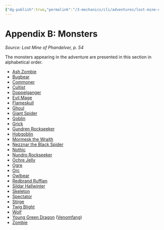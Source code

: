 ```yaml
---
{"dg-publish":true,"permalink":"/3-mechanics/cli/adventures/lost-mine-of-phandelver/7-appendix-b-monsters/","tags":["ttrpg-cli/compendium/src/5e/lmop"],"noteIcon":""}
---
```


# Appendix B: Monsters
*Source: Lost Mine of Phandelver, p. 54* 

The monsters appearing in the adventure are presented in this section in alphabetical order.

- [Ash Zombie](3-Mechanics/CLI/bestiary/undead/ash-zombie-lmop.md)  
- [Bugbear](3-Mechanics/CLI/bestiary/fey/bugbear-warrior-xmm.md)  
- [Commoner](3-Mechanics/CLI/bestiary/humanoid/commoner-xmm.md)  
- [Cultist](3-Mechanics/CLI/bestiary/humanoid/cultist-xmm.md)  
- [Doppelganger](3-Mechanics/CLI/bestiary/monstrosity/doppelganger-xmm.md)  
- [Evil Mage](3-Mechanics/CLI/bestiary/humanoid/evil-mage-lmop.md)  
- [Flameskull](3-Mechanics/CLI/bestiary/undead/flameskull-xmm.md)  
- [Ghoul](3-Mechanics/CLI/bestiary/undead/ghoul-xmm.md)  
- [Giant Spider](3-Mechanics/CLI/bestiary/beast/giant-spider-xmm.md)  
- [Goblin](3-Mechanics/CLI/bestiary/fey/goblin-warrior-xmm.md)  
- [Grick](3-Mechanics/CLI/bestiary/aberration/grick-xmm.md)  
- [Gundren Rockseeker](3-Mechanics/CLI/bestiary/npc/gundren-rockseeker-lmop.md)  
- [Hobgoblin](3-Mechanics/CLI/bestiary/fey/hobgoblin-warrior-xmm.md)  
- [Mormesk the Wraith](3-Mechanics/CLI/bestiary/npc/mormesk-the-wraith-lmop.md)  
- [Nezznar the Black Spider](3-Mechanics/CLI/bestiary/npc/nezznar-the-black-spider-lmop.md)  
- [Nothic](3-Mechanics/CLI/bestiary/aberration/nothic-xmm.md)  
- [Nundro Rockseeker](3-Mechanics/CLI/bestiary/npc/nundro-rockseeker-lmop.md)  
- [Ochre Jelly](3-Mechanics/CLI/bestiary/ooze/ochre-jelly-xmm.md)  
- [Ogre](3-Mechanics/CLI/bestiary/giant/ogre-xmm.md)  
- [Orc](3-Mechanics/CLI/bestiary/humanoid/tough-xmm.md)  
- [Owlbear](3-Mechanics/CLI/bestiary/monstrosity/owlbear-xmm.md)  
- [Redbrand Ruffian](3-Mechanics/CLI/bestiary/humanoid/redbrand-ruffian-lmop.md)  
- [Sildar Hallwinter](3-Mechanics/CLI/bestiary/npc/sildar-hallwinter-lmop.md)  
- [Skeleton](3-Mechanics/CLI/bestiary/undead/skeleton-xmm.md)  
- [Spectator](3-Mechanics/CLI/bestiary/aberration/spectator-xmm.md)  
- [Stirge](3-Mechanics/CLI/bestiary/monstrosity/stirge-xmm.md)  
- [Twig Blight](3-Mechanics/CLI/bestiary/plant/twig-blight-xmm.md)  
- [Wolf](3-Mechanics/CLI/bestiary/beast/wolf-xmm.md)  
- [Young Green Dragon](3-Mechanics/CLI/bestiary/dragon/young-green-dragon-xmm.md) ([Venomfang](3-Mechanics/CLI/bestiary/npc/venomfang-lmop.md))  
- [Zombie](3-Mechanics/CLI/bestiary/undead/zombie-xmm.md)